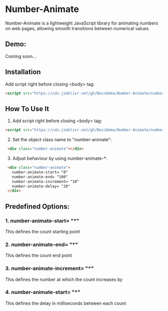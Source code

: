 # Number-Animate
  Number-Animate is a lightweight JavaScript library for animating numbers on web pages, allowing smooth transitions between numerical values
  
## Demo:
  Coming soon...
  
## Installation
  Add script right before closing &lt;body&gt; tag:
   ```html
   <script src="https://cdn.jsdelivr.net/gh/BossEmma/Number-Animate/number_animate.js"></script>;
   ```

## How To Use It
  1. Add script right before closing &lt;body&gt; tag:
   ```html
   <script src="https://cdn.jsdelivr.net/gh/BossEmma/Number-Animate/number_animate.js"></script>;
   ```
  2. Set the object class name to "number-animate":
   ```html
    <div class="number-animate"></div>
   ```

  3. Adjust behaviour by using number-animate-*:
   ```html
    <div class="number-animate">
      number-animate-start= "0"
      number-animate-end= "100"
      number-animate-increment= "10"
      number-animate-delay= "20"
    </div>
   ```

## Predefined Options:
  ### 1. number-animate-start= "*"
  This defines the count starting point

  ### 2. number-animate-end= "*"
  This defines the count end point

  ### 3. number-animate-increment= "*"
  This defines the number at which the count increases by

  ### 4. number-animate-start= "*"
  This defines the delay in milliseconds between each count
